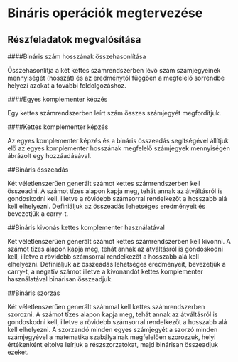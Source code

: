 # Bináris operációk megtervezése



## Részfeladatok megvalósítása

####Bináris szám hosszának összehasonlítása

Összehasonlítja a két kettes számrendszerben lévő szám számjegyeinek mennyiségét (hosszát) és az eredménytől függően a megfelelő sorrendbe helyezi azokat a további feldolgozáshoz.

####Egyes komplementer képzés

Egy kettes számrendszerben leírt szám összes számjegyét megfordítjuk.

####Kettes komplementer képzés

Az egyes komplementer képzés és a bináris összeadás segítségével állítjuk elő az egyes komplementer hosszának megfelelő számjegyek mennyiségén ábrázolt egy hozzáadásával.

##Bináris összeadás

Két véletlenszerűen generált számot kettes számrendszerben kell összeadni. A számot tízes alapon kapja meg, tehát annak az átváltásról is gondoskodni kell, illetve a rövidebb számsorral rendelkezőt a hosszabb
alá kell elhelyezni. Definiáljuk az összeadás lehetséges eredményeit és bevezetjük a carry-t.

##Bináris kivonás kettes komplementer használatával

Két véletlenszerűen generált számot kettes számrendszerben kell kivonni. A számot tízes alapon kapja meg, tehát annak az átváltásról is gondoskodni kell, illetve a rövidebb számsorral rendelkezőt a hosszabb
alá kell elhelyezni. Definiáljuk az összeadás lehetséges eredményeit, bevezetjük a carry-t, a negatív számot illetve a kivonandót kettes komplementer 
használatával binárisan összeadjuk.

##Bináris szorzás

Két véletlenszerűen generált számmal kell kettes számrendszerben szorozni. A számot tízes alapon kapja meg, tehát annak az átváltásról is gondoskodni kell, illetve a rövidebb számsorral rendelkezőt a hosszabb
alá kell elhelyezni. A szorzandó minden egyes számjegyét a szorzó minden számjegyével a matematika szabályainak megfelelően szorozzuk, helyi értékenként eltolva 
leírjuk a részszorzatokat, majd binárisan összeadjuk ezeket.